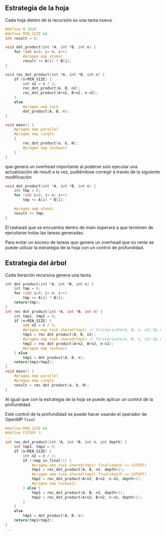 ## Estrategia de la hoja

Cada hoja dentro de la recursión es una tarea nueva.

```C
#define N 1024
#define MIN_SIZE 64
int result = 0;

void dot_product(int *A, int *B, int n) {
	for (int i=0; i< n; i++)
		#pragma omp atomic
		result += A[i] * B[i];
}

void rec_dot_product(int *A, int *B, int n) {
	if (n>MIN_SIZE) {
		int n2 = n / 2;
		rec_dot_product(A, B, n2);
		rec_dot_product(A+n2, B+n2, n-n2);
	}
	else
		#pragma omp task
		dot_product(A, B, n);
}

void main() {
	#pragma omp parallel
	#pragma omp single
	{
		rec_dot_product(a, b, N);
		#pragma omp taskwait
	}	
}
```

que genera un overhead importante al poderse solo ejecutar una actualización de result a la vez, pudiéndose corregir a través de la siguiente modificación

```C
void dot_product(int *A, int *B, int n) {
	int tmp = 0;
	for (int i=0; i< n; i++)
		tmp += A[i] * B[i];

	#pragma omp atomic
	result += tmp;
}
```

El taskwait que se encuentra dentro de main esperará a que terminen de ejecutarse todas las tareas generadas.

Para evitar un exceso de tareas que genere un overhead que no rente se puede utilizar la estrategia de la hoja con un control de profundidad.

## Estrategia del árbol

Cada iteración recursiva genera una tarea.

```C
int dot product(int *A, int *B, int n) {
	int tmp = 0;
	for (int i=0; i< n; i++)
		tmp += A[i] * B[i];
	return(tmp);
}
int rec dot product(int *A, int *B, int n) {
	int tmp1, tmp2 = 0;
	if (n>MIN_SIZE) {
		int n2 = n / 2;
		#pragma omp task shared(tmp1) // firstprivate(A, B, n, n2) by default
		tmp1 = rec dot product(A, B, n2);
		#pragma omp task shared(tmp2) // firstprivate(A, B, n, n2) by default
		tmp2 = rec dot product(A+n2, B+n2, n-n2);
		#pragma omp taskwait
	} else
		tmp1 = dot product(A, B, n);
	return(tmp1+tmp2);
}
void main() {
	#pragma omp parallel
	#pragma omp single
	result = rec dot product(a, b, N);
}
```

Al igual que con la estrategia de la hoja se puede aplicar un control de la profundidad.

Este control de la profundidad se puede hacer usando el operador de OpenMP `final`

```C
#define MIN_SIZE 64
#define CUTOFF 3
...
int rec_dot_product(int *A, int *B, int n, int depth) {
	int tmp1, tmp2 = 0;
	if (n>MIN_SIZE) {
		int n2 = n / 2;
		if (!omp_in_final()) {
			#pragma omp task shared(tmp1) final(depth >= CUTOFF)
			tmp1 = rec_dot_product(A, B, n2, depth+1);
			#pragma omp task shared(tmp2) final(depth >= CUTOFF)
			tmp2 = rec_dot_product(A+n2, B+n2, n-n2, depth+1);
			#pragma omp taskwait
		} else {
			tmp1 = rec_dot_product(A, B, n2, depth+1);
			tmp2 = rec_dot_product(A+n2, B+n2, n-n2, depth+1);
		}
	}
	else
		tmp1 = dot_product(A, B, n);
	return(tmp1+tmp2);
}
...
```